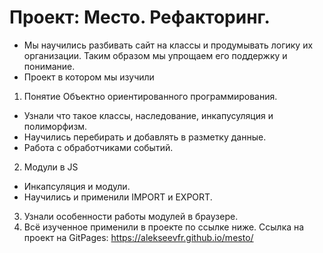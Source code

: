 
# Проект: Место. Рефакторинг.

* Мы научились разбивать сайт на классы и продумывать логику их организации. Таким образом мы упрощаем его поддержку и понимание. 
* Проект в котором мы изучили
1. Понятие Объектно ориентированного программирования.
*  Узнали что такое классы, наследование, инкапусуляция и полиморфизм.
*  Научились перебирать и добавлять в разметку данные.
*  Работа с обработчиками событий.
2. Модули в JS
*  Инкапсуляция и модули.
*  Научились и применили IMPORT и EXPORT.
3. Узнали особенности работы модулей в браузере.
4. Всё изученное применили в проекте по ссылке ниже.
 Ссылка на проект на GitPages: https://alekseevfr.github.io/mesto/